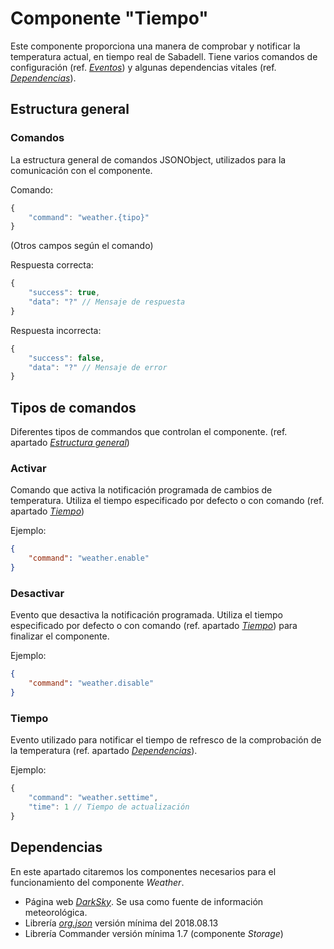 # Componente "Tiempo"

Este componente proporciona una manera de comprobar y notificar la temperatura actual, en tiempo real de Sabadell. Tiene varios comandos de configuración (ref. _[Eventos](#tipos-de-comandos)_) y algunas dependencias vitales (ref. _[Dependencias](#dependencias)_).


## Estructura general

### Comandos
La estructura general de comandos JSONObject, utilizados para la comunicación con el componente.


Comando:
```javascript
{
	"command": "weather.{tipo}"
}
```
(Otros campos según el comando)


Respuesta correcta:
```javascript
{
	"success": true,
	"data": "?" // Mensaje de respuesta
}
```

Respuesta incorrecta:
```javascript
{
	"success": false,
	"data": "?" // Mensaje de error
}
```

## Tipos de comandos

Diferentes tipos de commandos que controlan el componente. (ref. apartado _[Estructura general](#estructura-general)_)

### Activar

Comando que activa la notificación programada de cambios de temperatura. Utiliza el tiempo especificado por defecto o con comando (ref. apartado _[Tiempo](#tiempo)_)

Ejemplo:
```json
{
	"command": "weather.enable"
}
```

### Desactivar

Evento que desactiva la notificación programada. Utiliza el tiempo especificado por defecto o con comando (ref. apartado _[Tiempo](#tiempo)_) para finalizar el componente. 

Ejemplo:
```json
{
	"command": "weather.disable"
}
```

### Tiempo

Evento utilizado para notificar el tiempo de refresco de la comprobación de la temperatura  (ref. apartado _[Dependencias](#dependencias)_).

Ejemplo:
```javascript
{
	"command": "weather.settime",
	"time": 1 // Tiempo de actualización
}
```

## Dependencias

En este apartado citaremos los componentes necesarios para el funcionamiento del componente _Weather_.

*   Página web _[DarkSky](https://darksky.net)_. Se usa como fuente de información meteorológica.
*   Librería _[org.json](https://github.com/stleary/JSON-java)_ versión mínima del 2018.08.13
*   Librería Commander versión mínima 1.7 (componente _Storage_)
